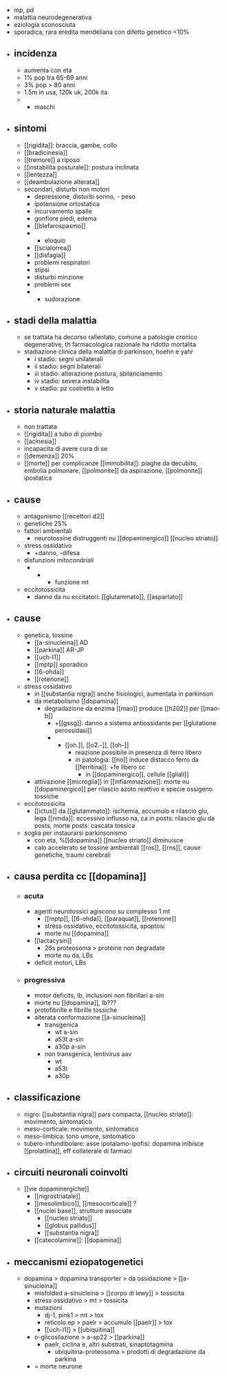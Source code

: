 - mp, pd
- malattia neurodegenerativa
- eziologia sconosciuta
- sporadica, rara eredita mendeliana con difetto genetico <10%
- ## incidenza
	- aumenta con eta
	- 1% pop tra 65-69 anni
	- 3% pop > 80 anni
	- 1.5m in usa, 120k uk, 200k ita
	- + maschi
- ## sintomi
	- [[rigidita]]: braccia, gambe, collo
	- [[bradicinesia]]
	- [[tremore]] a riposo
	- [[instabilita posturale]]: postura inclinata
	- [[lentezza]]
	- [[deambulazione alterata]]
	- secondari, disturbi non motori
		- depressione, disturbi sonno, - peso
		- ipotensione ortostatica
		- incurvamento spalle
		- gonfiore piedi, edema
		- [[blefarospasmo]]
		- - eloquio
		- [[scialorrea]]
		- [[disfagia]]
		- problemi respiratori
		- stipsi
		- disturbi minzione
		- problemi sex
		- + sudorazione
- ## stadi della malattia
	- se trattata ha decorso rallentato, comune a patologie cronico degenerative, th farmacologica razionale ha ridotto mortalita
	- stadiazione clinica della malattia di parkinson, hoehn e yahr
		- i stadio: segni unilaterali
		- ii stadio: segni bilaterali
		- iii stadio: alterazione postura, sbilanciamento
		- iv stadio: severa instabilita
		- v stadio: pz costretto a letto
- ## storia naturale malattia
	- non trattata
	- [[rigidita]] a tubo di piombo
	- [[acinesia]]
	- incapacita di avere cura di se
	- [[demenza]] 20%
	- [[morte]] per complicanze [[immobilita]]: piaghe da decubito, embolia polmonare, [[polmonite]] da aspirazione, [[polmonite]] ipostatica
- ## cause
	- antagonismo [[recettori d2]]
	- genetiche 25%
	- fattori ambientali
		- neurotossine distruggenti nu [[dopaminergico]] [[nucleo striato]]
	- stress ossidativo
		- +danno, -difesa
	- disfunzioni mitocondriali
		- - + funzione mt
	- eccitotossicita
		- danno da nu eccitatori: [[glutammato]], [[aspartato]]
- ## cause
	- genetica, tossine
		- [[a-sinucleina]] AD
		- [[parkina]] AR-JP
		- [[uch-l1]]
		- [[mptp]] sporadico
		- [[6-ohda]]
		- [[rotenone]]
	- stress ossidativo
		- in [[substantia nigra]] anche fisiologici, aumentata in parkinson
		- da metabolismo [[dopamina]]
			- degradazione da enzima [[mao]] produce [[h202]] per [[mao-b]]
				- +[[gssg]]: danno a sistema antiossidante per [[glutatione perossidasi]]
				- + [[oh.]], [[o2.-]], [[oh-]]
					- reazione possibile in presenza di ferro libero
					- in patologia: [[no]] induce distacco ferro da [[ferritina]]: +fe libero cc
						- in [[dopaminergico]], cellule [[gliali]]
		- attivazione [[microglia]] in [[infiammazione]]: morte nu [[dopaminergico]] per rilascio azoto reattivo e specie ossigeno tossiche
	- eccitotossicita
		- [[ictus]] da [[glutammato]]: ischemia, accumulo e rilascio glu, lega [[nmda]]: eccessivo influsso na, ca in posts: rilascio glu da posts, morte posts: cascata tossica
	- soglia per instaurarsi parkinsonismo
		- con eta, %[[dopamina]] [[nucleo striato]] diminuisce
		- calo accelerato se tossine ambientali [[ros]], [[rns]], cause genetiche, traumi cerebrali
- ## causa perdita cc [[dopamina]]
	- ### acuta
		- agenti neurotossici agiscono su complesso 1 mt
			- [[mptp]], [[6-ohda]], [[paraquat]], [[rotenone]]
			- stress ossidativo, eccitotossicita, apoptosi
			- morte nu [[dopamina]]
		- [[lactacysin]]
			- 26s proteosoma > proteine non degradate
			- morte nu da, LBs
		- deficit motori, LBs
	- ### progressiva
		- motor deficits, lb, inclusioni non fibrillari a-sin
		- morte nu [[dopamina]], lb???
		- protofibrille e fibrille tossiche
		- alterata conformazione [[a-sinucleina]]
			- transgenica
				- wt a-sin
				- a53t a-sin
				- a30p a-sin
			- non transgenica, lentivirus aav
				- wt
				- a53t
				- a30p
- ## classificazione
	- nigro: [[substantia nigra]] pars compacta, [[nucleo striato]]: movimento, sintomatico
	- meso-corticale: movimento, sintomatico
	- meso-limbica: tono umore, sintomatico
	- tubero-infundibolare: asse ipotalamo-ipofisi: dopamina inibisce [[prolattina]], eff collaterale di farmaci
- ## circuiti neuronali coinvolti
	- [[vie dopaminergiche]]
		- [[nigrostriatale]]
		- [[mesolimbico]], [[mesocorticale]] ?
		- [[nuclei base]], strutture associate
			- [[nucleo striato]]
			- [[globus pallidus]]
			- [[substantia nigra]]
		- [[catecolamine]]: [[dopamina]]
- ## meccanismi eziopatogenetici
	- dopamina > dopamina transporter > da ossidazione > [[a-sinucleina]]
		- misfolded a-sinucleina > [[corpo di lewy]] > tossicita
		- stress ossidativo > mt > tossicita
		- mutazioni
			- dj-1, pink1 > mt > tox
			- reticolo ep > paelr > accumulo [[paelr]] > tox
			- [[uch-l1]] > [[ubiquitina]]
		- o-glicosilazione > a-sp22 > [[parkina]]
			- paelr, ciclina e, altri substrati, sinaptotagmina
				- ubiquitina-proteosoma > prodotti di degradazione da parkina
		- = morte neurone